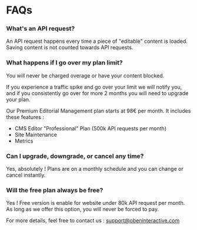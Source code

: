 # FAQs

### What's an API request?

An API request happens every time a piece of "editable" content is loaded. Saving content is not counted towards API requests.

### What happens if I go over my plan limit?

You will never be charged overage or have your content blocked. 

If you experience a traffic spike and go over your limit we will notify you, and if you consistently go over for more 2 months you will need to upgrade your plan. 

Our Premium Editorial Management plan starts at 98€ per month. It includes these features :

* CMS Editor "Professional" Plan (500k API requests per month)
* Site Maintenance
* Metrics

### Can I upgrade, downgrade, or cancel any time?

Yes, absolutely ! Plans are on a monthly schedule and you can change or cancel instantly.

### Will the free plan always be free?

Yes ! Free version is enable for website under 80k API request per month. As long as we offer this option, you will never be forced to pay.

For more details, feel free to contact us : [support@obeninteractive.com](support@obeninteractive.com)


